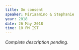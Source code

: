 ```yaml
---
title: On consent
speaker: Miriaamino & Stephanie
year: 2018
date: 26 May 2018
time: 10 PM IST
---
```

_Complete description pending_.
